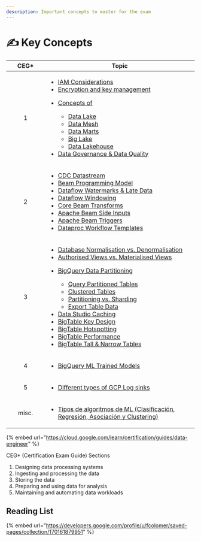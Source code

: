 ```yaml
---
description: Important concepts to master for the exam
---
```


# ✍ Key Concepts

<table><thead><tr><th width="87" align="center">CEG*</th><th>Topic</th></tr></thead><tbody><tr><td align="center">1</td><td><ul><li><a href="https://g.co/bard/share/1b27ea93c572">IAM Considerations</a></li><li><a href="https://g.co/bard/share/0b6268b54e0b">Encryption and key management</a></li><li><p><a href="https://g.co/bard/share/14c93f56a9b3">Concepts of</a></p><ul><li><a href="https://cloud.google.com/learn/what-is-a-data-lake">Data Lake</a></li><li><a href="https://cloud.google.com/blog/products/data-analytics/build-a-data-mesh-on-google-cloud-with-dataplex-now-generally-available">Data Mesh</a></li><li><a href="https://cloud.google.com/bigquery/docs/resource-hierarchy#central-data-lake">Data Marts</a></li><li><a href="https://cloud.google.com/biglake?hl=en">Big Lake</a></li><li><a href="https://cloud.google.com/discover/what-is-a-data-lakehouse">Data Lakehouse</a></li></ul></li><li><a href="https://cloud.google.com/blog/products/data-analytics/manage-and-govern-data-with-the-unified-dataplex-and-data-catalog">Data Governance &#x26; Data Quality</a><br></li></ul></td></tr><tr><td align="center">2</td><td><ul><li><a href="https://cloud.google.com/datastream/docs/overview">CDC Datastream </a></li><li><a href="https://cloud.google.com/dataflow/docs/concepts/beam-programming-model">Beam Programming Model</a></li><li><a href="https://beam.apache.org/documentation/programming-guide/#watermarks-and-late-data">Dataflow Watermarks &#x26; Late Data</a> </li><li><a href="https://cloud.google.com/dataflow/docs/concepts/streaming-pipelines">Dataflow Windowing</a></li><li><a href="https://beam.apache.org/documentation/programming-guide/#core-beam-transforms">Core Beam Transforms</a></li><li><a href="https://beam.apache.org/documentation/programming-guide/#side-inputs">Apache Beam Side Inputs</a></li><li><a href="https://beam.apache.org/documentation/programming-guide/#triggers">Apache Beam Triggers</a></li><li><a href="https://cloud.google.com/dataproc/docs/concepts/workflows/overview">Dataproc Workflow Templates</a></li></ul></td></tr><tr><td align="center">3</td><td><ul><li><a href="https://g.co/bard/share/df313e1363cd">Database Normalisation vs. Denormalisation</a></li><li><a href="https://cloud.google.com/bigquery/docs/authorized-views">Authorised Views vs. Materialised Views</a></li><li><p><a href="https://cloud.google.com/bigquery/docs/partitioned-tables">BigQuery Data Partitioning</a></p><ul><li><a href="https://cloud.google.com/bigquery/docs/querying-partitioned-tables">Query Partitioned Tables</a></li><li><a href="https://cloud.google.com/bigquery/docs/clustered-tables">Clustered Tables</a></li><li><a href="https://cloud.google.com/bigquery/docs/partitioned-tables#dt_partition_shard">Partitioning vs. Sharding</a></li><li><a href="https://cloud.google.com/bigquery/docs/partitioned-tables#export_table_data">Export Table Data</a></li></ul></li><li><a href="https://support.google.com/looker-studio/answer/7020039?hl=en#zippy=%2Cin-this-article">Data Studio Caching</a></li><li><a href="https://cloud.google.com/bigtable/docs/schema-design#row-keys">BigTable Key Design</a></li><li><a href="https://cloud.google.com/bigtable/docs/schema-design-time-series#ensure_that_your_row_key_avoids_hotspotting">BigTable Hotspotting</a></li><li><a href="https://cloud.google.com/bigtable/docs/performance">BigTable Performance</a></li><li><a href="https://g.co/bard/share/f869fbdb87b5">BigTable Tall &#x26; Narrow Tables</a></li></ul></td></tr><tr><td align="center">4</td><td><ul><li><a href="https://cloud.google.com/bigquery/docs/bqml-introduction#internally_trained_models">BigQuery ML Trained Models</a></li></ul></td></tr><tr><td align="center">5</td><td><ul><li><a href="https://g.co/bard/share/0af4468150ec">Different types of GCP Log sinks</a></li></ul></td></tr><tr><td align="center">misc.</td><td><ul><li><a href="https://g.co/bard/share/72f7f7c4233b">Tipos de algoritmos de ML (Clasificación, Regresión, Asociación y Clustering)</a></li></ul></td></tr></tbody></table>

{% embed url="https://cloud.google.com/learn/certification/guides/data-engineer" %}

CEG\* (Certification Exam Guide)  Sections

1. Designing data processing systems
2. Ingesting and processing the data
3. Storing the data
4. Preparing and using data for analysis
5. Maintaining and automating data workloads

## Reading List

{% embed url="https://developers.google.com/profile/u/fcolomer/saved-pages/collection/170161879951" %}
